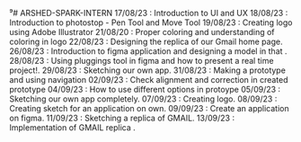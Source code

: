 ⁹# ARSHED-SPARK-INTERN
17/08/23 : Introduction to UI and UX 
18/08/23 : Introduction to photostop - Pen Tool and Move Tool 
19/08/23 : Creating logo using Adobe Illustrator 
21/08/20 : Proper coloring and understanding of coloring in logo 
22/08/23 : Designing the replica of our Gmail home page. 
26/08/23 : Introduction to figma application and designing a model in that . 
28/08/23 : Using pluggings tool in figma and how to present a real time project!. 
29/08/23 : Sketching our own app. 
31/08/23 : Making a prototype and using navigation 
02/09/23 : Check alignment and correction in created prototype 
04/09/23 : How to use different options in protoype
05/09/23 : Sketching our own app completely.
07/09/23 : Creating logo. 
08/09/23 : Creating sketch for an application on own. 
09/09/23 : Create an application on figma.
11/09/23 : Sketching a replica of GMAIL.
13/09/23 : Implementation of GMAIL replica . 













